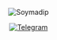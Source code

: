 <p align="center">
  <img src="assets/readme.gif" alt="Soymadip">
</p>

<!--
How to make this gif?
Easiest way:-

I made mine with https://bit.ly/GitPro07
Then i recorded my screen with OBS..
Now copy that file to android/iOS and convert to gif with any video tool. (I used inshot)
-->

<div align="center">

[![Telegram](https://img.shields.io/badge/Telegram-SD-blue?style=flat-square&logo-telegram)](https://telegram.me/anonymous7205)











